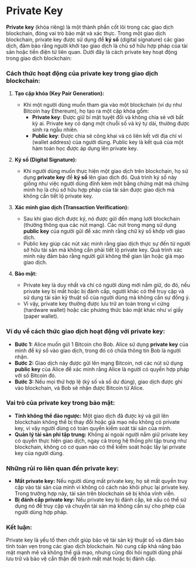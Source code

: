 # Private Key

**Private key** (khóa riêng) là một thành phần cốt lõi trong các giao dịch blockchain, đóng vai trò bảo mật và xác thực. Trong một giao dịch blockchain, private key được sử dụng để **ký số** (digital signature) các giao dịch, đảm bảo rằng người khởi tạo giao dịch là chủ sở hữu hợp pháp của tài sản hoặc tiền điện tử liên quan. Dưới đây là cách private key hoạt động trong giao dịch blockchain:

### **Cách thức hoạt động của private key trong giao dịch blockchain:**

1. **Tạo cặp khóa (Key Pair Generation):**

   - Khi một người dùng muốn tham gia vào một blockchain (ví dụ như Bitcoin hay Ethereum), họ tạo ra một cặp khóa gồm:
     - **Private key**: Được giữ bí mật tuyệt đối và không chia sẻ với bất kỳ ai. Private key có dạng một chuỗi số và ký tự dài, thường được sinh ra ngẫu nhiên.
     - **Public key**: Được chia sẻ công khai và có liên kết với địa chỉ ví (wallet address) của người dùng. Public key là kết quả của một hàm toán học được áp dụng lên private key.

2. **Ký số (Digital Signature):**

   - Khi người dùng muốn thực hiện một giao dịch trên blockchain, họ sử dụng **private key** để **ký số** lên giao dịch đó. Quá trình ký số này giống như việc người dùng đính kèm một bằng chứng mật mã chứng minh họ là chủ sở hữu hợp pháp của tài sản được giao dịch mà không cần tiết lộ private key.

3. **Xác minh giao dịch (Transaction Verification):**

   - Sau khi giao dịch được ký, nó được gửi đến mạng lưới blockchain (thường thông qua các nút mạng). Các nút trong mạng sử dụng **public key** của người gửi để xác minh rằng chữ ký số khớp với giao dịch.
   - Public key giúp các nút xác minh rằng giao dịch thực sự đến từ người sở hữu tài sản mà không cần phải tiết lộ private key. Quá trình xác minh này đảm bảo rằng người gửi không thể gian lận hoặc giả mạo giao dịch.

4. **Bảo mật:**
   - Private key là duy nhất và chỉ có người dùng mới nắm giữ, do đó, nếu private key bị mất hoặc bị đánh cắp, người khác có thể truy cập và sử dụng tài sản kỹ thuật số của người dùng mà không cần sự đồng ý.
   - Vì vậy, private key thường được lưu trữ an toàn trong ví cứng (hardware wallet) hoặc các phương thức bảo mật khác như ví giấy (paper wallet).

### **Ví dụ về cách thức giao dịch hoạt động với private key:**

- **Bước 1:** Alice muốn gửi 1 Bitcoin cho Bob. Alice sử dụng **private key** của mình để ký số vào giao dịch, trong đó có chứa thông tin Bob là người nhận.
- **Bước 2:** Giao dịch này được gửi lên mạng Bitcoin, nơi các nút sử dụng **public key** của Alice để xác minh rằng Alice là người có quyền hợp pháp với số Bitcoin đó.
- **Bước 3:** Nếu mọi thứ hợp lệ (ký số và số dư đúng), giao dịch được ghi vào blockchain, và Bob sẽ nhận được Bitcoin từ Alice.

### **Vai trò của private key trong bảo mật:**

- **Tính không thể đảo ngược:** Một giao dịch đã được ký và gửi lên blockchain không thể bị thay đổi hoặc giả mạo nếu không có private key, vì vậy người dùng có toàn quyền kiểm soát tài sản của mình.
- **Quản lý tài sản phi tập trung:** Không ai ngoài người nắm giữ private key có quyền thực hiện giao dịch, ngay cả trong hệ thống phi tập trung như blockchain, không có cơ quan nào có thể kiểm soát hoặc lấy lại private key của người dùng.

### **Những rủi ro liên quan đến private key:**

- **Mất private key:** Nếu người dùng mất private key, họ sẽ mất quyền truy cập vào tài sản của mình vì không có cách nào khôi phục lại private key. Trong trường hợp này, tài sản trên blockchain sẽ bị khóa vĩnh viễn.
- **Bị đánh cắp private key:** Nếu private key bị đánh cắp, kẻ xấu có thể sử dụng nó để truy cập và chuyển tài sản mà không cần sự cho phép của người dùng hợp pháp.

### **Kết luận:**

Private key là yếu tố then chốt giúp bảo vệ tài sản kỹ thuật số và đảm bảo tính toàn vẹn trong các giao dịch blockchain. Nó cung cấp khả năng bảo mật mạnh mẽ và không thể giả mạo, nhưng cũng đòi hỏi người dùng phải lưu trữ và bảo vệ cẩn thận để tránh mất mát hoặc bị đánh cắp.
